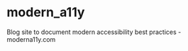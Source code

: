 modern_a11y
===========

Blog site to document modern accessibility best practices - moderna11y.com
